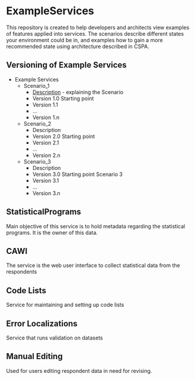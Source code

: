 # ExampleServices
This repository is created to help developers and architects view examples of features applied into services. The scenarios describe different states your environment could be in, and examples how to gain a more recommended state using architecture described in CSPA.

## Versioning of Example Services
- Example Services
    - Scenario_1
        - [Description](./scenario_1/description.md) - explaining the Scenario
        - Version 1.0 Starting point
        - Version 1.1 
        - ...
        - Version 1.n
    - Scenario_2
        - Description
        - Version 2.0 Starting point
        - Version 2.1
        - ...
        - Version 2.n
    - Scenario_3
        - Description
        - Version 3.0 Starting point Scenario 3
        - Version 3.1 
        - ...
        - Version 3.n


## StatisticalPrograms
Main objective of this service is to hold metadata regarding the statistical programs. It is the owner of this data.

## CAWI
The service is the web user interface to collect statistical data from the respondents

## Code Lists
Service for maintaining and setting up code lists

## Error Localizations
Service that runs validation on datasets

## Manual Editing
Used for users editing respondent data in need for revising.